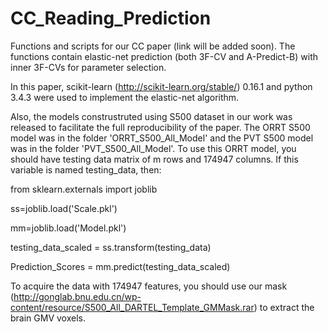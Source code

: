 # CC_Reading_Prediction

Functions and scripts for our CC paper (link will be added soon). The functions contain elastic-net prediction (both 3F-CV and A-Predict-B) with inner 3F-CVs for parameter selection.

In this paper, scikit-learn (http://scikit-learn.org/stable/) 0.16.1 and python 3.4.3 were used to implement the elastic-net algorithm.

Also, the models construstruted using S500 dataset in our work was released to facilitate the full reproducibility of the paper.
The ORRT S500 model was in the folder 'ORRT_S500_All_Model' and the PVT S500 model was in the folder 'PVT_S500_All_Model'.
To use this ORRT model, you should have testing data matrix of m rows and 174947 columns.
If this variable is named testing_data, then:

from sklearn.externals import joblib

ss=joblib.load('Scale.pkl')

mm=joblib.load('Model.pkl')

testing_data_scaled = ss.transform(testing_data)

Prediction_Scores = mm.predict(testing_data_scaled)

To acquire the data with 174947 features, you should use our mask (http://gonglab.bnu.edu.cn/wp-content/resource/S500_All_DARTEL_Template_GMMask.rar) to extract the brain GMV voxels.

